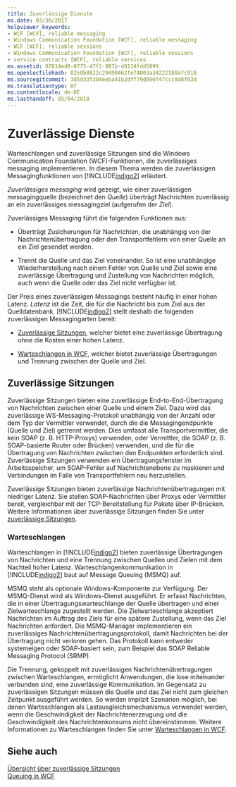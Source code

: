 ```yaml
---
title: Zuverlässige Dienste
ms.date: 03/30/2017
helpviewer_keywords:
- WCF [WCF], reliable messaging
- Windows Communication Foundation [WCF], reliable messaging
- WCF [WCF], reliable sessions
- Windows Communication Foundation [WCF], reliable sessions
- service contracts [WCF], reliable services
ms.assetid: 07814ed0-0775-47f2-987b-d8134fdd5099
ms.openlocfilehash: 02e0b8822c29490462fe74803a34222188afc910
ms.sourcegitcommit: 3d5d33f384eeba41b2dff79d096f47ccc8d8f03d
ms.translationtype: HT
ms.contentlocale: de-DE
ms.lasthandoff: 05/04/2018
---
```

# <a name="reliable-services"></a>Zuverlässige Dienste
Warteschlangen und zuverlässige Sitzungen sind die Windows Communication Foundation (WCF)-Funktionen, die zuverlässiges messaging implementieren. In diesem Thema werden die zuverlässigen Messagingfunktionen von [!INCLUDE[indigo2](../../../includes/indigo2-md.md)] erläutert.  
  
 *Zuverlässiges messaging* wird gezeigt, wie einer zuverlässigen messagingquelle (bezeichnet den *Quelle*) überträgt Nachrichten zuverlässig an ein zuverlässiges messagingziel (aufgerufen der *Ziel*).  
  
 Zuverlässiges Messaging führt die folgenden Funktionen aus:  
  
-   Überträgt Zusicherungen für Nachrichten, die unabhängig von der Nachrichtenübertragung oder den Transportfehlern von einer Quelle an ein Ziel gesendet werden.  
  
-   Trennt die Quelle und das Ziel voneinander. So ist eine unabhängige Wiederherstellung nach einem Fehler von Quelle und Ziel sowie eine zuverlässige Übertragung und Zustellung von Nachrichten möglich, auch wenn die Quelle oder das Ziel nicht verfügbar ist.  
  
 Der Preis eines zuverlässigen Messagings besteht häufig in einer hohen Latenz. *Latenz* ist die Zeit, die für die Nachricht bis zum Ziel aus der Quelldatenbank. [!INCLUDE[indigo2](../../../includes/indigo2-md.md)] stellt deshalb die folgenden zuverlässigen Messagingarten bereit:  
  
-   [Zuverlässige Sitzungen](../../../docs/framework/wcf/feature-details/reliable-sessions.md), welcher bietet eine zuverlässige Übertragung ohne die Kosten einer hohen Latenz.  
  
-   [Warteschlangen in WCF](../../../docs/framework/wcf/feature-details/queues-in-wcf.md), welcher bietet zuverlässige Übertragungen und Trennung zwischen der Quelle und Ziel.  
  
## <a name="reliable-sessions"></a>Zuverlässige Sitzungen  
 Zuverlässige Sitzungen bieten eine zuverlässige End-to-End-Übertragung von Nachrichten zwischen einer Quelle und einem Ziel. Dazu wird das zuverlässige WS-Messaging-Protokoll unabhängig von der Anzahl oder dem Typ der Vermittler verwendet, durch die die Messagingendpunkte (Quelle und Ziel) getrennt werden. Dies umfasst alle Transportvermittler, die kein SOAP (z.&#160;B. HTTP-Proxys) verwenden, oder Vermittler, die SOAP (z.&#160;B. SOAP-basierte Router oder Brücken) verwenden, und die für die Übertragung von Nachrichten zwischen den Endpunkten erforderlich sind. Zuverlässige Sitzungen verwenden ein Übertragungsfenster im Arbeitsspeicher, um SOAP-Fehler auf Nachrichtenebene zu maskieren und Verbindungen im Falle von Transportfehlern neu herzustellen.  
  
 Zuverlässige Sitzungen bieten zuverlässige Nachrichtenübertragungen mit niedriger Latenz. Sie stellen SOAP-Nachrichten über Proxys oder Vermittler bereit, vergleichbar mit der TCP-Bereitstellung für Pakete über IP-Brücken. Weitere Informationen über zuverlässige Sitzungen finden Sie unter [zuverlässige Sitzungen](../../../docs/framework/wcf/feature-details/reliable-sessions.md).  
  
### <a name="queues"></a>Warteschlangen  
 Warteschlangen in [!INCLUDE[indigo2](../../../includes/indigo2-md.md)] bieten zuverlässige Übertragungen von Nachrichten und eine Trennung zwischen Quellen und Zielen mit dem Nachteil hoher Latenz. Warteschlangenkommunikation in [!INCLUDE[indigo2](../../../includes/indigo2-md.md)] baut auf Message Queuing (MSMQ) auf.  
  
 MSMQ steht als optionale Windows-Komponente zur Verfügung. Der MSMQ-Dienst wird als Windows-Dienst ausgeführt. Er erfasst Nachrichten, die in einer Übertragungswarteschlange der Quelle übertragen und einer Zielwarteschlange zugestellt werden. Die Zielwarteschlange akzeptiert Nachrichten im Auftrag des Ziels für eine spätere Zustellung, wenn das Ziel Nachrichten anfordert. Die MSMQ-Manager implementieren ein zuverlässiges Nachrichtenübertragungsprotokoll, damit Nachrichten bei der Übertragung nicht verloren gehen. Das Protokoll kann entweder systemeigen oder SOAP-basiert sein, zum Beispiel das SOAP Reliable Messaging Protocol (SRMP).  
  
 Die Trennung, gekoppelt mit zuverlässigen Nachrichtenübertragungen zwischen Warteschlangen, ermöglicht Anwendungen, die lose miteinander verbunden sind, eine zuverlässige Kommunikation. Im Gegensatz zu zuverlässigen Sitzungen müssen die Quelle und das Ziel nicht zum gleichen Zeitpunkt ausgeführt werden. So werden implizit Szenarien möglich, bei denen Warteschlangen als Lastausgleichsmechanismus verwendet werden, wenn die Geschwindigkeit der Nachrichtenerzeugung und die Geschwindigkeit des Nachrichtenkonsums nicht übereinstimmen. Weitere Informationen zu Warteschlangen finden Sie unter [Warteschlangen in WCF](../../../docs/framework/wcf/feature-details/queues-in-wcf.md).  
  
## <a name="see-also"></a>Siehe auch  
 [Übersicht über zuverlässige Sitzungen](../../../docs/framework/wcf/feature-details/reliable-sessions-overview.md)  
 [Queuing in WCF](../../../docs/framework/wcf/feature-details/queuing-in-wcf.md)
